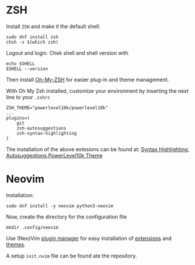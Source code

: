 # ZSH

Install `ZSH` and make it the default shell:
```
sudo dnf install zsh
chsh -s $(which zsh)
```

Logout and login. Chek shell and shell version with
```
echo $SHELL
$SHELL --version
```

Then install [Oh-My-ZSH](https://github.com/ohmyzsh/ohmyzsh/wiki/Installing-ZSH) for easier plug-in and theme management.

With Oh My Zsh installed, customize your environment by inserting the next line to your `.zshrc`

```
ZSH_THEME="powerlevel10k/powerlevel10k"
...
plugins=(
    git
    zsh-autosuggestions
    zsh-syntax-highlighting
)
```

The installation of the above extesions can be found at: [Syntax Highlighting][syntax-highlight],
[Autosuggestions][auto-suggest],[PowerLevel10k Theme][power-level-10k]

[syntax-highlight]: https://github.com/zsh-users/zsh-syntax-highlighting/blob/master/INSTALL.md
[auto-suggest]: https://github.com/zsh-users/zsh-autosuggestions/blob/master/INSTALL.md
[power-level-10k]: https://github.com/romkatv/powerlevel10k#oh-my-zsh

# Neovim

Installation:

```sudo dnf install -y neovim python3-neovim```

Now, create the directory for the configuration file 

```
mkdir .config/neovim
```
Use (Neo)Vim [plugin manager](https://github.com/junegunn/vim-plug) for easy installation of [extensions](https://github.com/rockerBOO/awesome-neovim) and [themes](https://github.com/rafi/awesome-vim-colorschemes).

A setup `init.nvim` file can be found ate the repository.
